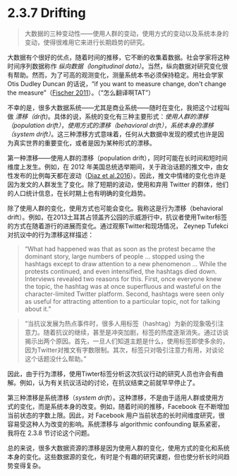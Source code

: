 # 2.3.7 Drifting
> 大数据的三种变动性——使用人群的变动，使用方式的变动以及系统本身的变动，使得很难用它来进行长期趋势的研究。

大数据有个很好的优点，随着时间的推移，它不断的收集着数据。社会学家将这种时间序列数据称作 *纵向数据（longitudinal data）*。当然，纵向数据对研究变化很有帮助。然而，为了可高的观测变化，测量系统本书必须保持稳定。用社会学家 Otis Dudley Duncan 的话说，“if you want to measure change, don't change the measure”（[Fischer 2011](https://doi.org/10.1093/jsh/shs084)）。（“怎么翻译啊TAT”）

不幸的是，很多大数据系统——尤其是商业系统——随时在变化，我把这个过程叫做 *漂移（drift)*。具体的说，系统的变化有三种主要形式：*使用人群的漂移（population drift）*，*使用方式的漂移（behavioral drift）*，*系统本身的漂移（system drift）*。这三种漂移方式意味着，任何从大数据中发现的模式也许是因为真实世界的重要变化，或者是因为某种形式的漂移。

第一种漂移——使用人群的漂移（population drift），同时可能在长时间和短时间维度上发生。例如，在 2012 年美国总统选举期间，关于政治话题的推文中，由女性发布的比例每天都在波动（[Diaz et al.2016](https://doi.org/10.1371/journal.pone.0145406)）。因此，推文中情绪的变化也许是因为发文的人群发生了变化。除了短期的波动，使用和弃用 Twitter 的群体，他们的人口统计信息，在长时期上也有明确的变化趋势。

除了使用人群的变化，使用方式也可能会变化。我称这是行为漂移（behavioral drift）。例如，在2013土耳其占领盖齐公园的示威游行中，抗议者使用Twiter标签的方式在随着游行的进展而变化。通过观察Twitter和现场情况， Zeynep Tufekci 对抗议中的行为漂移这样描述：
> “What had happened was that as soon as the protest became the dominant story, large numbers of people … stopped using the hashtags except to draw attention to a new phenomenon … While the protests continued, and even intensified, the hashtags died down. Interviews revealed two reasons for this. First, once everyone knew the topic, the hashtag was at once superfluous and wasteful on the character-limited Twitter platform. Second, hashtags were seen only as useful for attracting attention to a particular topic, not for talking about it.”

> “当抗议发展为热点事件时，很多人用标签（hashtag）为新的现象吸引注意力。随着抗议的继续，甚至是冲突加剧，标签的热度逐渐消失。通过访谈揭示出两个原因。首先，一旦人们知道主题是什么，使用标签即使多余的，因为Twitter对推文有字数限制。其次，标签只对吸引注意力有用，对谈论这个话题没什么帮助。”

因此，由于行为漂移，使用Tiwter标签分析这次抗议行动的研究人员也许会有曲解。例如，认为有关抗议活动的讨论，在抗议结束之前就早早停止了。

第三种漂移是系统漂移（*system drift*）。这种漂移，不是由于适用人群或使用方式的变化，而是系统本身的改变。例如，随着时间的推移，Facebook 在不断增加当前状态的字数上限。因此，对 Facebook 用户当前状态的长时间维度研究，很容易受这种人为改变的影响。系统漂移与 algorithmic confounding 联系紧密，我将在 2.3.8 节讨论这个问题。

总的来说，很多大数据资源的漂移是因为使用人群的变化，使用方式的变化和系统本身的变化。这些数据源的变化，有时是个有趣的研究课题，但也使分析长时间趋势变得复杂。
